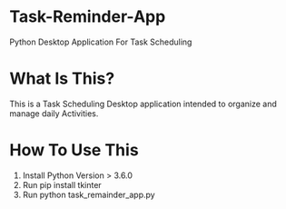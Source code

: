 # Task-Reminder-App
Python Desktop Application For Task Scheduling

# What Is This?
This is a Task Scheduling Desktop application intended to organize and manage daily Activities.

# How To Use This
1. Install Python Version > 3.6.0
2. Run pip install tkinter
3. Run python task_remainder_app.py
